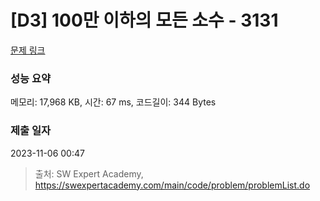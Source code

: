 # [D3] 100만 이하의 모든 소수 - 3131 

[문제 링크](https://swexpertacademy.com/main/code/problem/problemDetail.do?contestProbId=AV_6mRsasV8DFAWS) 

### 성능 요약

메모리: 17,968 KB, 시간: 67 ms, 코드길이: 344 Bytes

### 제출 일자

2023-11-06 00:47



> 출처: SW Expert Academy, https://swexpertacademy.com/main/code/problem/problemList.do